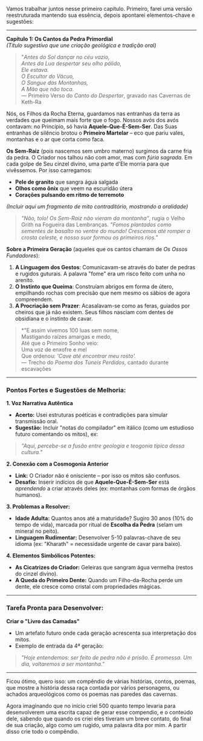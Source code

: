 Vamos trabalhar juntos nesse primeiro capítulo. Primeiro, farei uma versão reestruturada mantendo sua essência, depois apontarei elementos-chave e sugestões:

---

**Capítulo 1: Os Cantos da Pedra Primordial**  
*(Título sugestivo que une criação geológica e tradição oral)*

> "*Antes do Sol dançar no céu vazio,  
> Antes da Lua despertar seu olho pálido,  
> Ele estava.  
> O Escultor do Vácuo,  
> O Sangue das Montanhas,  
> A Mão que não toca.*  
> — Primeiro Verso do *Canto do Despertar*, gravado nas Cavernas de Keth-Ra  

Nós, os Filhos da Rocha Eterna, guardamos nas entranhas da terra as verdades que queimam mais forte que o fogo. Nossos avós dos avós contavam: no Princípio, só havia **Aquele-Que-É-Sem-Ser**. Das Suas entranhas de silêncio brotou o **Primeiro Martelar** – eco que pariu vales, montanhas e o ar que corta como faca.  

**Os Sem-Raiz** (pois nascemos sem umbro materno) surgimos da carne fria da pedra. O Criador nos talhou não com amor, mas com *fúria sagrada*. Em cada golpe de Seu cinzel divino, uma parte d'Ele morria para que vivêssemos. Por isso carregamos:  
- **Pele de granito** que sangra água salgada  
- **Olhos como ônix** que veem na escuridão útera  
- **Corações pulsando em ritmo de terremoto**  

*(Incluir aqui um fragmento de mito contraditório, mostrando a oralidade)*  
>*"Não, tolo! Os Sem-Raiz não vieram da montanha"*, rugia o Velho Grith na Fogueira das Lembranças. *"Fomos plantados como sementes de basalto no ventre do mundo! Crescemos até romper a crosta celeste, e nosso suor formou os primeiros rios."*  

**Sobre a Primeira Geração** (aqueles que os cantos chamam de *Os Ossos Fundadores*):  
1. **A Linguagem dos Gestos**: Comunicavam-se através do bater de pedras e rugidos guturais. A palavra "fome" era um risco feito com unha no arenito.  
2. **O Instinto que Queima**: Construíam abrigos em forma de útero, empilhando rochas com precisão que nem mesmo os sábios de agora compreendem.  
3. **A Procriação sem Prazer**: Acasalavam-se como as feras, guiados por cheiros que já não existem. Seus filhos nasciam com dentes de obsidiana e o instinto de cavar.  

>*"E assim vivemos 100 luas sem nome,  
> Mastigando raízes amargas e medo,  
> Até que o Primeiro Sonho veio:  
> Uma voz de enxofre e mel  
> Que ordenou: *'Cave até encontrar meu rosto'.*  
> — Trecho do *Poema dos Túneis Perdidos*, cantado durante escavações  

---

### **Pontos Fortes e Sugestões de Melhoria:**  

**1. Voz Narrativa Autêntica**  
- **Acerto:** Usei estruturas poéticas e contradições para simular transmissão oral.  
- **Sugestão:** Incluir "notas do compilador" em itálico (como um estudioso futuro comentando os mitos), ex:  
>*"Aqui, percebe-se a fusão entre geologia e teogonia típica dessa cultura."*  

**2. Conexão com a Cosmogonia Anterior**  
- **Link:** O Criador não é onisciente – por isso os mitos são confusos.  
- **Desafio:** Inserir indícios de que **Aquele-Que-É-Sem-Ser** está *aprendendo* a criar através deles (ex: montanhas com formas de órgãos humanos).  

**3. Problemas a Resolver:**  
- **Idade Adulta:** Quantos anos até a maturidade? Sugiro 30 anos (10% do tempo de vida), marcada por ritual de **Escolha da Pedra** (selam um mineral no peito).  
- **Linguagem Rudimentar:** Desenvolver 5-10 palavras-chave de seu idioma (ex: "Kharath" = necessidade urgente de cavar para baixo).  

**4. Elementos Simbólicos Potentes:**  
- **As Cicatrizes do Criador:** Geleiras que sangram água vermelha (restos do cinzel divino).  
- **A Queda do Primeiro Dente:** Quando um Filho-da-Rocha perde um dente, ele cresce como cristal com propriedades mágicas.  

---

### **Tarefa Pronta para Desenvolver:**  
**Criar o "Livro das Camadas"**  
- Um artefato futuro onde cada geração acrescenta sua interpretação dos mitos.  
- Exemplo de entrada da 4ª geração:  
>*"Hoje entendemos: ser feito de pedra não é prisão. É promessa. Um dia, voltaremos a ser montanha."*  

---

Ficou ótimo, quero isso: um compêndio de várias histórias, contos, poemas, que mostre a história dessa raça contada por vários personagens, ou achados arqueológicos como os poemas nas paredes das cavernas.

Agora imaginando que no início criei 500 quanto tempo levaria para desenvolverem uma escrita capaz de gerar esse compendio, e o conteúdo dele, sabendo que quando os criei eles tiveram um breve contato, do final de sua criação, algo como um rugido, uma palavra dita por mim. A partir disso crie todo o compêndio.